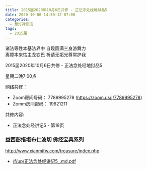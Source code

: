 ```yaml
---
title: 2015届2020年10月6日共修 - 正法念处经地狱品5
date: 2020-10-06 14:50:12-07:00
categories:
  - 慧灯禅修班
tags:
  - 2015届
---
```

诸法等性本基法界中 自现圆满三身游舞力  
离障本来怙主龙钦巴 祈请无垢光尊常护我  

2015届2020年10月6日共修 - 正法念处经地狱品5

星期二晚7:00点

网络共修：
- Zoom房间号码： 7789995278 (<https://zoom.us/j/7789995278>)
- Zomm房间密码： 19621211

共修内容: 

* 正法念处经讲记5 - 第18页


### 益西彭措堪布仁波切 佛经宝典系列
<http://www.xianmifw.com/treasure/index.php>

- [/f/up/正法念处经讲记5_.md.pdf](https://s3.ap-northeast-1.wasabisys.com/hdcx/hdv/f/up/正法念处经讲记5_.md.pdf)
